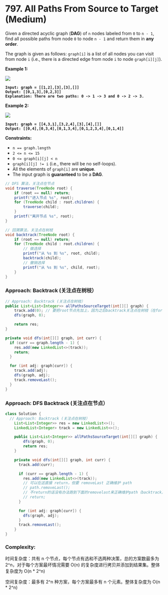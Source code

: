 # 797. All Paths From Source to Target (Medium)

Given a directed acyclic graph (**DAG**) of `n` nodes labeled from `0` to `n - 1`, find all possible paths from node `0` to node `n - 1` and return them in **any order**.

The graph is given as follows: `graph[i]` is a list of all nodes you can visit from node `i` (i.e., there is a directed edge from node `i` to node `graph[i][j]`).

**Example 1:**

![](https://assets.leetcode.com/uploads/2020/09/28/all\_1.jpg)

<pre><code><strong>Input: graph = [[1,2],[3],[3],[]]
</strong><strong>Output: [[0,1,3],[0,2,3]]
</strong><strong>Explanation: There are two paths: 0 -> 1 -> 3 and 0 -> 2 -> 3.
</strong></code></pre>

**Example 2:**

![](https://assets.leetcode.com/uploads/2020/09/28/all\_2.jpg)

<pre><code><strong>Input: graph = [[4,3,1],[3,2,4],[3],[4],[]]
</strong><strong>Output: [[0,4],[0,3,4],[0,1,3,4],[0,1,2,3,4],[0,1,4]]
</strong></code></pre>

**Constraints:**

* `n == graph.length`
* `2 <= n <= 15`
* `0 <= graph[i][j] < n`
* `graph[i][j] != i` (i.e., there will be no self-loops).
* All the elements of `graph[i]` are **unique**.
* The input graph is **guaranteed** to be a **DAG**.

```java
// DFS 算法，关注点在节点
void traverse(TreeNode root) {
    if (root == null) return;
    printf("进入节点 %s", root);
    for (TreeNode child : root.children) {
        traverse(child);
    }
    printf("离开节点 %s", root);
}

// 回溯算法，关注点在树枝
void backtrack(TreeNode root) {
    if (root == null) return;
    for (TreeNode child : root.children) {
        // 做选择
        printf("从 %s 到 %s", root, child);
        backtrack(child);
        // 撤销选择
        printf("从 %s 到 %s", child, root);
    }
}

```

### Approach: Backtrack (关注点在树枝）

```java
// Approach: Backtrack (关注点在树枝）
public List<List<Integer>> allPathsSourceTarget(int[][] graph) {
    track.add(0); // 要把root节点先加上，因为之后backtrack关注点在树枝（在for内部）会漏掉root
    dfs(graph, 0);

    return res;
}

private void dfs(int[][] graph, int curr) {
  if (curr == graph.length - 1) {
    res.add(new LinkedList<>(track));
    return;
  }

  for (int adj: graph[curr]) {
    track.add(adj);
    dfs(graph, adj);
    track.removeLast();
  }
}
```



### Approach: DFS Backtrack (关注点在节点）

```java
class Solution {
  // Approach: Backtrack (关注点在树枝）
    List<List<Integer>> res = new LinkedList<>();
    LinkedList<Integer> track = new LinkedList<>();

    public List<List<Integer>> allPathsSourceTarget(int[][] graph) {
        dfs(graph, 0);
        return res;
    }

    private void dfs(int[][] graph, int curr) {
      track.add(curr);

      if (curr == graph.length - 1) {
        res.add(new LinkedList<>(track));
        // 可以在这直接 return，但要 removeLast 正确维护 path
        // path.removeLast();
        // 不return的话没有办法跑到下面的removelast来正确维护path（backtrack）
        // return;
      }

      for (int adj: graph[curr]) {
        dfs(graph, adj);
      }
      track.removeLast();
    }
}
```

### Complexity:

时间复杂度：共有 n 个节点，每个节点有选和不选两种决策，总的方案数最多为 2^n，对于每个方案最坏情况需要 O(n) 的复杂度进行拷贝并添加到结果集。整体复杂度为 O(n \* 2^n)

空间复杂度：最多有 2^n 种方案，每个方案最多有 n 个元素。整体复杂度为 O(n \* 2^n)


